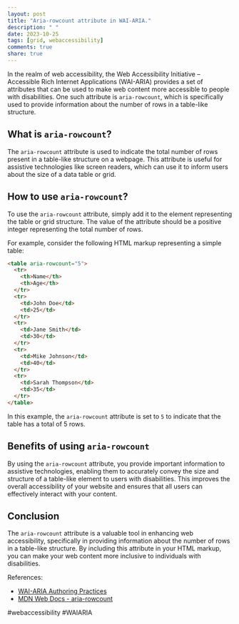 ```yaml
---
layout: post
title: "Aria-rowcount attribute in WAI-ARIA."
description: " "
date: 2023-10-25
tags: [grid, webaccessibility]
comments: true
share: true
---
```


In the realm of web accessibility, the Web Accessibility Initiative – Accessible Rich Internet Applications (WAI-ARIA) provides a set of attributes that can be used to make web content more accessible to people with disabilities. One such attribute is `aria-rowcount`, which is specifically used to provide information about the number of rows in a table-like structure.

## What is `aria-rowcount`?

The `aria-rowcount` attribute is used to indicate the total number of rows present in a table-like structure on a webpage. This attribute is useful for assistive technologies like screen readers, which can use it to inform users about the size of a data table or grid.

## How to use `aria-rowcount`?

To use the `aria-rowcount` attribute, simply add it to the element representing the table or grid structure. The value of the attribute should be a positive integer representing the total number of rows.

For example, consider the following HTML markup representing a simple table:

```html
<table aria-rowcount="5">
  <tr>
    <th>Name</th>
    <th>Age</th>
  </tr>
  <tr>
    <td>John Doe</td>
    <td>25</td>
  </tr>
  <tr>
    <td>Jane Smith</td>
    <td>30</td>
  </tr>
  <tr>
    <td>Mike Johnson</td>
    <td>40</td>
  </tr>
  <tr>
    <td>Sarah Thompson</td>
    <td>35</td>
  </tr>
</table>
```

In this example, the `aria-rowcount` attribute is set to `5` to indicate that the table has a total of 5 rows.

## Benefits of using `aria-rowcount`

By using the `aria-rowcount` attribute, you provide important information to assistive technologies, enabling them to accurately convey the size and structure of a table-like element to users with disabilities. This improves the overall accessibility of your website and ensures that all users can effectively interact with your content.

## Conclusion

The `aria-rowcount` attribute is a valuable tool in enhancing web accessibility, specifically in providing information about the number of rows in a table-like structure. By including this attribute in your HTML markup, you can make your web content more inclusive to individuals with disabilities.

References:
- [WAI-ARIA Authoring Practices](https://www.w3.org/TR/wai-aria-practices-1.1/#grid)
- [MDN Web Docs - aria-rowcount](https://developer.mozilla.org/en-US/docs/Web/Accessibility/ARIA/ARIA_Techniques/Using_the_aria-rowcount_attribute) 

#webaccessibility #WAIARIA